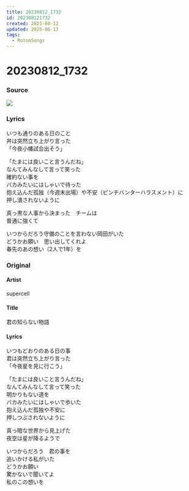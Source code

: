 ```yaml
---
title: 20230812_1732
id: 202308121732
created: 2023-08-12
updated: 2025-06-17
tags:
  - RotomSongs
---
```

# 20230812_1732

### Source

![](https://x.com/Starlystrongest/status/1690280180374544385)

### Lyrics

いつも通りのある日のこと  
丼は突然立ち上がり言った  
「今夜小幡試合出そう」  
  
「たまには良いこと言うんだね」  
なんてみんなして言って笑った  
確約ない事を  
バカみたいにはしゃいで待った  
抱え込んだ孤独（今週末出場）や不安（ピンチバンターハラスメント）に  
押し潰されないように  

真っ黒な人事から決まった　チームは  
普通に強くて  
  
いつからだろう守備のことを言わない岡田がいた  
どうかお願い　思い出してくれよ　  
春先のあの想い（2人で1年）を  

### Original

#### Artist

supercell

#### Title

君の知らない物語

#### Lyrics

いつもどおりのある日の事  
君は突然立ち上がり言った  
「今夜星を見に行こう」  
  
「たまには良いこと言うんだね」  
なんてみんなして言って笑った  
明かりもない道を  
バカみたいにはしゃいで歩いた  
抱え込んだ孤独や不安に  
押しつぶされないように  
  
真っ暗な世界から見上げた  
夜空は星が降るようで  
  
いつからだろう　君の事を  
追いかける私がいた  
どうかお願い  
驚かないで聞いてよ  
私のこの想いを  

